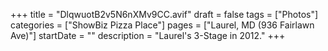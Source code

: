 +++
title = "DlqwuotB2v5N6nXMv9CC.avif"
draft = false
tags = ["Photos"]
categories = ["ShowBiz Pizza Place"]
pages = ["Laurel, MD (936 Fairlawn Ave)"]
startDate = ""
description = "Laurel's 3-Stage in 2012."
+++
